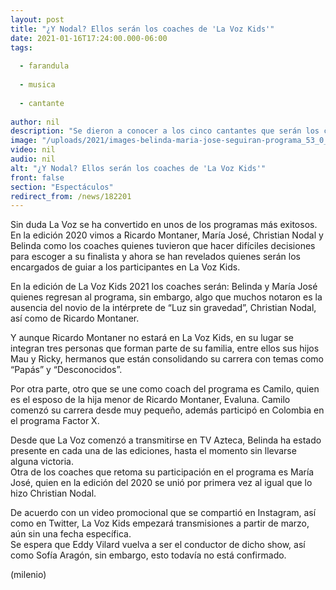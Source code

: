 ```yaml
---
layout: post
title: "¿Y Nodal? Ellos serán los coaches de 'La Voz Kids'"
date: 2021-01-16T17:24:00.000-06:00
tags:
  
  - farandula
  
  - musica
  
  - cantante
  
author: nil
description: "Se dieron a conocer a los cinco cantantes que serán los coaches de La Voz Kids. Belinda y María José siguen en el programa. "
image: "/uploads/2021/images-belinda-maria-jose-seguiran-programa_53_0_1044_650.jpg"
video: nil
audio: nil
alt: "¿Y Nodal? Ellos serán los coaches de 'La Voz Kids'"
front: false
section: "Espectáculos"
redirect_from: /news/182201
---
```


Sin duda La Voz se ha convertido en unos de los programas más exitosos. En la edición 2020 vimos a Ricardo Montaner, María José, Christian Nodal y Belinda como los coaches quienes tuvieron que hacer difíciles decisiones para escoger a su finalista y ahora se han revelados quienes serán los encargados de guiar a los participantes en La Voz Kids. 

En la edición de La Voz Kids 2021 los coaches serán: Belinda y María José quienes regresan al programa, sin embargo, algo que muchos notaron es la ausencia del novio de la intérprete de “Luz sin gravedad”, Christian Nodal, así como de Ricardo Montaner. 

Y aunque Ricardo Montaner no estará en La Voz Kids, en su lugar se integran tres personas que forman parte de su familia, entre ellos sus hijos Mau y Ricky, hermanos que están consolidando su carrera con temas como “Papás” y “Desconocidos”. 

Por otra parte, otro que se une como coach del programa es Camilo, quien es el esposo de la hija menor de Ricardo Montaner, Evaluna. Camilo comenzó su carrera desde muy pequeño, además participó en Colombia en el programa Factor X. 

Desde que La Voz comenzó a transmitirse en TV Azteca, Belinda ha estado presente en cada una de las ediciones, hasta el momento sin llevarse alguna victoria.  
Otra de los coaches que retoma su participación en el programa es María José, quien en la edición del 2020 se unió por primera vez al igual que lo hizo Christian Nodal. 

De acuerdo con un video promocional que se compartió en Instagram, así como en Twitter, La Voz Kids empezará transmisiones a partir de marzo, aún sin una fecha específica.  
Se espera que Eddy Vilard vuelva a ser el conductor de dicho show, así como Sofía Aragón, sin embargo, esto todavía no está confirmado. 

(milenio)